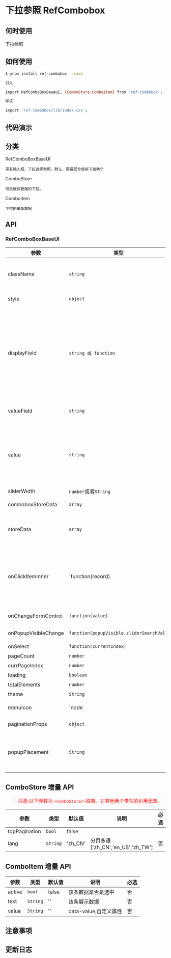 <!--
 * @Descripttion: 
 * @version: 
 * @Author: sueRimn
 * @Date: 2019-08-09 14:00:02
 * @LastEditors: sueRimn
 * @LastEditTime: 2019-08-09 16:09:09
 -->
# 下拉参照 RefCombobox

## 何时使用

下拉参照

## 如何使用

```sh
$ ynpm install ref-combobox --save

引入

import RefComboBoxBaseUI, {ComboStore,ComboItem} from 'ref-combobox';

样式

import 'ref-combobox/lib/index.css';

```

## 代码演示



## 分类

RefComboBoxBaseUI
    
    带有输入框，下拉选择参照。默认，需要配合使用下面两个

ComboStore
    
    可走缓存数据的下拉。

ComboItem
    
    下拉的单条数据

## API

### RefComboBoxBaseUI 

参数 | 类型 |默认值| 说明 | 必选
---|---|--- | --- | ---
className |`string`|空 | 参照class样式，作用于整个参照的样式，默认为空。 'ref-walsin-modal'特殊样式| 否
style| `object`|{} | 参照style样式，作用域整个参照最外层和下拉panel|否
displayField |<code>string 或 function</code>|'{refname}' |input中显示的内容的格式<br/>当为字符串时则会根据`{}`包裹的增则匹配替换。<br/>如：`{refname}`<br/>当为函数时则需自定义返回内容，参数为迭代已选择的记录。<br/>如：<br/>displayField: (record)=>  ${record.refname}-${record.refname}，是input展示value| 否如：`'人员姓名：{refname}，编号：{refcode}'`<br/>当为函数时则需自定义返回内容，参数为迭代已选择的记录。<br/>如：<br/>displayField: (record)=>  ${record.refname}-${record.refname}| 否
valueField |``string``|'refpk' |待提交的value的键。或者说指定真实数据的键。要求具有唯一性| 否
value| ``string``| 空 |带有input框参照的input默认值，展示形式配合displayField。格式必须符合`'{"refname":"初级-T1","refpk":"level1"}'`。refname和refpk必须有，refpk表示该条数据的键，应取valueFiled指定值|否
sliderWidth|`number`或者`String`| 'auto'| 下拉菜单的宽度|否
comboboxStoreData| `array` | [] | 下拉参照要展示dom集合，搭配<ComboItem>使用 | 否
storeData| `array` | [] | 下拉参照数据集合，不传入storeData会导致onClickItemInner不能返回对应的完整数据 | 否
onClickItemInner | `function(record)|function(value,displayValue,e)`| -- | 下拉选中，返回缓存的数据对应的数据。在没有传storeData情形下，不能返回完整数据，只能返回数据键值，展示值和event| 否
onChangeFormControl| `function(value)` | - | 输入框输入值回调，value是输入内容或者清空回调 | 否
onPopupVisibleChange| `function(popupVisible,sliderSearchVal)` | -| 下拉面板状态改变时回调函数| 否
onSelect| `function(currentIndex)` | - | 翻页回调，返回当前页面| 否
pageCount | `number` | 10 | 总页数 | 否
currPageIndex| `number` | 0 | 当前页码 | 否
loading | `boolean` | -- | 是否展示加载 | 否
totalElements | `number` | 0 | 总条数 | 否
theme| `String` | 'ref-red' | 参照主题 | 否
menuIcon | `node|dom` | <span className="uf uf-navmenu" > </span> | 参照打开按钮，默认汉堡按钮 | 否
paginationProps| `object` |{}| 配置分页的设置，具体参考bee-pagination | 否
popupPlacement | `String` | 'bottomLeft'或者'bottomRight' | 下拉面板与input左对齐或者右对齐，默认左对齐。注意当使用右对齐但是input左侧的没有足够空间，下拉就是出现在input右侧。| 否

## ComboStore 增量 API

><span style="color: red; font-size: 15px;">注意:以下参数为 `<ComboStore/>`独有。对其他两个类型的引用无效。</span>

参数 | 类型 |默认值| 说明 | 必选
---|---|--- | --- | ---
topPagination| `bool`| false
lang| `String`| 'zh_CN'| 分页多语['zh_CN','en_US','zh_TW']| 否



## ComboItem 增量 API

参数 | 类型 |默认值| 说明 | 必选
---|---|--- | --- | ---
active| `bool`| false | 该条数据是否是选中 | 否
text| `String`| ''| 该条展示数据 | 否
value | `String`| ''| data-value,自定义属性 | 否


## 注意事项

## 更新日志